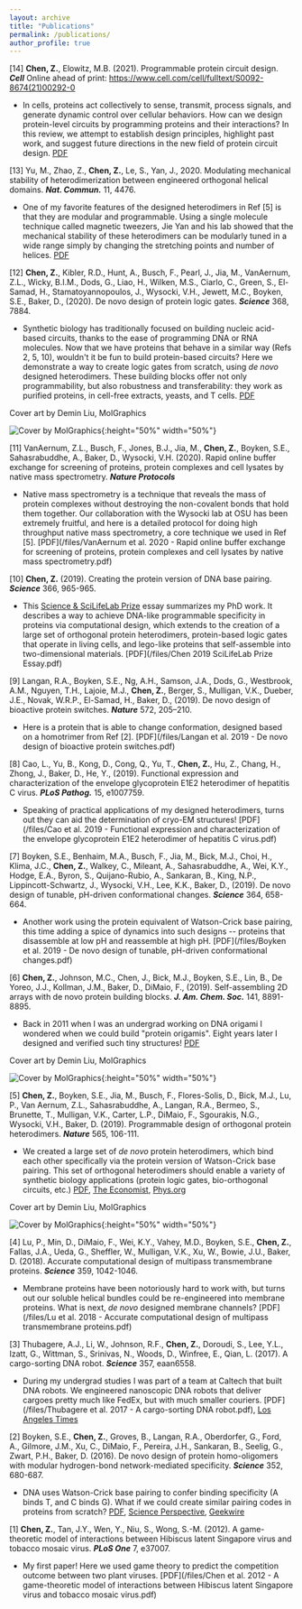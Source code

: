 ```yaml
---
layout: archive
title: "Publications"
permalink: /publications/
author_profile: true
---
```

[14] **Chen, Z.**, Elowitz, M.B. (2021). Programmable protein circuit design. _**Cell**_ Online ahead of print: https://www.cell.com/cell/fulltext/S0092-8674(21)00292-0

* In cells, proteins act collectively to sense, transmit, process signals, and generate dynamic control over cellular behaviors. How can we design protein-level circuits by programming proteins and their interactions? In this review, we attempt to establish design principles, highlight past work, and suggest future directions in the new field of protein circuit design. [PDF](/files/2021Cell.pdf)

[13] Yu, M., Zhao, Z., **Chen, Z.**, Le, S., Yan, J., 2020. Modulating mechanical stability of heterodimerization between engineered orthogonal helical domains. _**Nat. Commun.**_ 11, 4476.

* One of my favorite  features of the designed heterodimers in Ref [5] is that they are modular and programmable. Using a single molecule technique called magnetic tweezers, Jie Yan and his lab showed that the mechanical stability of these heterodimers can be modularly tuned in a wide range simply by changing the stretching points and number of helices. [PDF](/files/2020NatCom.pdf)

[12] **Chen, Z.**, Kibler, R.D., Hunt, A., Busch, F., Pearl, J., Jia, M., VanAernum, Z.L., Wicky, B.I.M., Dods, G., Liao, H., Wilken, M.S., Ciarlo, C., Green, S., El-Samad, H., Stamatoyannopoulos, J., Wysocki, V.H., Jewett, M.C., Boyken, S.E., Baker, D., (2020). De novo design of protein logic gates. _**Science**_ 368, 7884.

* Synthetic biology has traditionally focused on building nucleic acid-based circuits, thanks to the ease of programming DNA or RNA molecules. Now that we have proteins that behave in a similar way (Refs 2, 5, 10), wouldn't it be fun to build protein-based circuits? Here we demonstrate a way to create logic gates from scratch, using _de novo_ designed heterodimers. These building blocks offer not only programmability, but also robustness and transferability: they work as purified proteins, in cell-free extracts, yeasts, and T cells. [PDF](/files/2020science.pdf)

Cover art by Demin Liu, MolGraphics

![](/files/logic.jpeg "Cover by MolGraphics"){:height="50%" width="50%"} 

[11] VanAernum, Z.L., Busch, F., Jones, B.J., Jia, M., **Chen, Z.**, Boyken, S.E., Sahasrabuddhe, A., Baker, D., Wysocki, V.H. (2020). Rapid online buffer exchange for screening of proteins, protein complexes and cell lysates by native mass spectrometry. _**Nature Protocols**_

* Native mass spectrometry is a technique that reveals the mass of protein complexes without destroying the non-covalent bonds that hold them together. Our collaboration with the Wysocki lab at OSU has been extremely fruitful, and here is a detailed protocol for doing high throughput native mass spectrometry, a core technique we used in Ref [5]. [PDF](/files/VanAernum et al. 2020 - Rapid online buffer exchange for screening of proteins, protein complexes and cell lysates by native mass spectrometry.pdf)

[10] **Chen, Z.** (2019). Creating the protein version of DNA base pairing. _**Science**_ 366, 965-965.

* This [Science & SciLifeLab Prize](https://www.sciencemag.org/2019-scilifelab-winners?utm_campaign=nyhetsbrev&utm_medium=email&utm_source=apsis) essay summarizes my PhD work. It describes a way to achieve DNA-like programmable specificity in proteins via computational design, which extends to the creation of a large set of orthogonal protein heterodimers, protein-based logic gates that operate in living cells, and lego-like proteins that self-assemble into two-dimensional materials. [PDF](/files/Chen 2019 SciLifeLab Prize Essay.pdf)

[9] Langan, R.A., Boyken, S.E., Ng, A.H., Samson, J.A., Dods, G., Westbrook, A.M., Nguyen, T.H., Lajoie, M.J., **Chen, Z.**, Berger, S., Mulligan, V.K., Dueber, J.E., Novak, W.R.P., El-Samad, H., Baker, D., (2019). De novo design of bioactive protein switches. _**Nature**_ 572, 205–210.

* Here is a protein that is able to change conformation, designed based on a homotrimer from Ref [2]. [PDF](/files/Langan et al. 2019 - De novo design of bioactive protein switches.pdf)

[8] Cao, L., Yu, B., Kong, D., Cong, Q., Yu, T., **Chen, Z.**, Hu, Z., Chang, H., Zhong, J., Baker, D., He, Y., (2019). Functional expression and characterization of the envelope glycoprotein E1E2 heterodimer of hepatitis C virus. _**PLoS Pathog.**_ 15, e1007759.

* Speaking of practical applications of my designed heterodimers, turns out they can aid the determination of cryo-EM structures! [PDF](/files/Cao et al. 2019 - Functional expression and characterization of the envelope glycoprotein E1E2 heterodimer of hepatitis C virus.pdf)

[7] Boyken, S.E., Benhaim, M.A., Busch, F., Jia, M., Bick, M.J., Choi, H., Klima, J.C., **Chen, Z.**, Walkey, C., Mileant, A., Sahasrabuddhe, A., Wei, K.Y., Hodge, E.A., Byron, S., Quijano-Rubio, A., Sankaran, B., King, N.P., Lippincott-Schwartz, J., Wysocki, V.H., Lee, K.K., Baker, D., (2019). De novo design of tunable, pH-driven conformational changes. _**Science**_ 364, 658-664.

* Another work using the protein equivalent of Watson-Crick base pairing, this time adding a spice of dynamics into such designs -- proteins that disassemble at low pH and reassemble at high pH. [PDF](/files/Boyken et al. 2019 - De novo design of tunable, pH-driven conformational changes.pdf)

[6] **Chen, Z.**, Johnson, M.C., Chen, J., Bick, M.J., Boyken, S.E., Lin, B., De Yoreo, J.J., Kollman, J.M., Baker, D., DiMaio, F., (2019). Self-assembling 2D arrays with de novo protein building blocks. _**J. Am. Chem. Soc.**_ 141, 8891-8895.

* Back in 2011 when I was an undergrad working on DNA origami I wondered when we could build "protein origamis". Eight years later I designed and verified such tiny structures! [PDF](/files/2019jacs.pdf)

Cover art by Demin Liu, MolGraphics

![](/files/jacs1.jpg "Cover by MolGraphics"){:height="50%" width="50%"} 

<!--![alt-text-2](/files/jacs2.jpg "Cover by MolGraphics"){:height="50%" width="50%"}-->

[5] **Chen, Z.**, Boyken, S.E., Jia, M., Busch, F., Flores-Solis, D., Bick, M.J., Lu, P., Van Aernum, Z.L., Sahasrabuddhe, A., Langan, R.A., Bermeo, S., Brunette, T., Mulligan, V.K., Carter, L.P., DiMaio, F., Sgourakis, N.G., Wysocki, V.H., Baker, D. (2019). Programmable design of orthogonal protein heterodimers. _**Nature**_ 565, 106-111.

* We created a large set of _de novo_ protein heterodimers, which bind each other specifically via the protein version of Watson-Crick base pairing. This set of orthogonal heterodimers should enable a variety of synthetic biology applications (protein logic gates, bio-orthogonal circuits, etc.) [PDF](/files/2018nature.pdf), [The Economist](https://www.economist.com/technology-quarterly/2019/04/04/the-engineering-of-living-organisms-could-soon-start-changing-everything), [Phys.org](https://phys.org/news/2018-12-scientists-proteins-pair.html)

Cover art by Demin Liu, MolGraphics

![](/files/DNA_like.jpg "Cover by MolGraphics"){:height="50%" width="50%"} 

<!--!Inessa Stanishevskaya, Cognition Studio ![alt-text-2](/files/Cranes.jpg "Cover by Cognition Studio"){:height="50%" width="50%"}-->

[4] Lu, P., Min, D., DiMaio, F., Wei, K.Y., Vahey, M.D., Boyken, S.E., **Chen, Z.**, Fallas, J.A., Ueda, G., Sheffler, W., Mulligan, V.K., Xu, W., Bowie, J.U., Baker, D.
(2018). Accurate computational design of multipass transmembrane proteins. _**Science**_ 359, 1042-1046.

* Membrane proteins have been notoriously hard to work with, but turns out our soluble helical bundles could be re-engineered into membrane proteins. What is next, _de novo_ designed membrane channels? [PDF](/files/Lu et al. 2018 - Accurate computational design of multipass transmembrane proteins.pdf)

[3] Thubagere, A.J., Li, W., Johnson, R.F., **Chen, Z.**, Doroudi, S., Lee, Y.L., Izatt, G., Wittman, S., Srinivas, N., Woods, D., Winfree, E., Qian, L. (2017). A cargo-sorting DNA robot. _**Science**_ 357, eaan6558.

* During my undergrad studies I was part of a team at Caltech that built DNA robots. We engineered nanoscopic DNA robots that deliver cargoes pretty much like FedEx, but with much smaller couriers. [PDF](/files/Thubagere et al. 2017 - A cargo-sorting DNA robot.pdf), [Los Angeles Times](https://www.latimes.com/science/sciencenow/la-sci-sn-dna-robots-caltech-20170914-story.html)

[2] Boyken, S.E., **Chen, Z.**, Groves, B., Langan, R.A., Oberdorfer, G., Ford, A., Gilmore, J.M., Xu, C., DiMaio, F., Pereira, J.H., Sankaran, B., Seelig, G., Zwart, P.H., Baker, D. (2016). De novo design of protein homo-oligomers with modular hydrogen-bond network-mediated specificity. _**Science**_ 352, 680-687.

* DNA uses Watson-Crick base pairing to confer binding specificity (A binds T, and C binds G). What if we could create similar pairing codes in proteins from scratch? [PDF](/files/2016science.pdf), [Science Perspective](https://science.sciencemag.org/content/352/6286/657), [Geekwire](https://www.geekwire.com/2016/uw-researchers-add-new-twists-protein-designs/)

[1] **Chen, Z.**, Tan, J.Y., Wen, Y., Niu, S., Wong, S.-M. (2012). A game-theoretic model of interactions between Hibiscus latent Singapore virus and tobacco mosaic virus. _**PLoS One**_ 7, e37007.

* My first paper! Here we used game theory to predict the competition outcome between two plant viruses. [PDF](/files/Chen et al. 2012 - A game-theoretic model of interactions between Hibiscus latent Singapore virus and tobacco mosaic virus.pdf)
